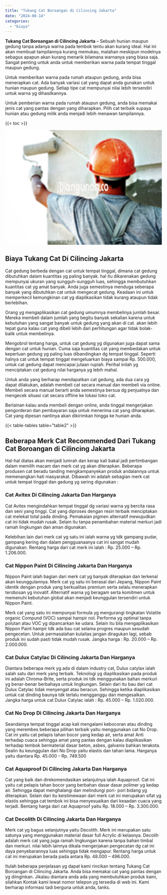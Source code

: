```yaml
---
title: "Tukang Cat Boroangan di Cilincing Jakarta"
date: "2024-08-14"
categories: 
  - "biaya"
---
```


**Tukang Cat Boroangan di Cilincing Jakarta** – Sebuah hunian maupun gedung tanpa adanya warna pada tembok tentu akan kurang ideal. Hal ini akan membuat tampilannya kurang memukau, malahan meskipun modelnya sebagus apapun akan kurang menarik bilamana warnanya yang biasa saja. Sangat penting untuk anda untuk memberikan warna pada tempat tinggal maupun gedung.

Untuk memberikan warna pada rumah ataupun gedung, anda bisa menerapkan cat. Ada banyak variasi cat yang dapat anda gunakan untuk hunian maupun gedung. Setiap tipe cat mempunyai nilai lebih tersendiri untuk warna yg dihasilkannya.

Untuk pemberian warna pada rumah ataupun gedung, anda bisa memakai jenis cat yang pantas dengan yang diharapkan. Pilih cat terbaik supaya hunian atau gedung milik anda menjadi lebih menawan tampilannya.

{{< toc >}}

![Tukang Cat Boroangan di Cilincing Jakarta](/images/jasa-cat-murah23.png)

## Biaya Tukang Cat Di Cilincing Jakarta

Cat gedung berbeda dengan cat untuk tempat tinggal, dimana cat gedung dibutuhkan dalam kuantitas yg paling banyak. hal itu dikarenakan gedung mempunyai ukuran yang sungguh-sungguh luas, sehingga membutuhkan kuantitas cat yg amat banyak. Anda juga semestinya menduga seberapa banyak yang dibutuhkan cat untuk mengecat gedung. Keadaan ini untuk memperkecil kemungkinan cat yg diaplikasikan tidak kurang ataupun tidak berlebihan.

Orang yg mengaplikasikan cat gedung umumnya membelinya jumlah besar. Mereka membeli dalam jumlah yang begitu banyak sekalian karena untuk kebutuhan yang sangat banyak untuk gedung yang akan di cat. akan lebih tepat guna kalau cat yang dibeli lebih dari perhitungan agar tidak bolak-balik untuk membelinya.

Mengobrol tentang harga, untuk cat gedung yg digunakan juga dapat sama dengan cat untuk hunian. Cuma saja kuantitas cat yang membedakan untuk keperluan gedung yg paling luas dibandingkan dg tempat tinggal. Seperti halnya cat untuk tempat tinggal mengeluarkan biaya sampai Rp. 500.000, untuk cat gedung dapat mencapai jutaan rupiah. Perihal inilah yg menciptakan cat gedung nilai harganya yg lebih mahal.

Untuk anda yang berharap mendapatkan cat gedung, ada dua cara yg dapat dilakukan, adalah membeli cat secara manual dan membeli via online. Membeli secara manual berarti anda semestinya bersua dg penjualnya dan mengecek situasi cat secara offline ke lokasi toko cat.

Berlainan kalau anda membeli dengan online, anda tinggal mengerjakan pengorderan dan pembayaran saja untuk menerima cat yang diharapkan. Cat yang dipesan nantinya akan dikirimkan hingga ke hunian anda.

{{< table-tables table="table2" >}}

## Beberapa Merk Cat Recommended Dari Tukang Cat Boroangan di Cilincing Jakarta

Hal-hal diatas akan menjadi lumrah dan kerap kali bakal jadi pertimbangan dalam memilih macam dan merk cat yg akan diterapkan. Beberapa produsen cat beradu tanding mengkampanyekan produk andalannya untuk memenangkan hati masyarakat. Dibawah ini adalah sebagian merk cat untuk tempat tinggal dan gedung yg sering digunakan :

### Cat Avitex Di Cilincing Jakarta Dan Harganya

Cat Avitex mengindahkan tempat tinggal dg variasi warna yg bercita rasa dan seni yang tinggi. Cat yang diproses dengan resin terbaik menciptakan cat melekat total pada dinding. Pemakaian pigmen alternatif mewujudkan cat ini tidak mudah rusak. Selain itu tanpa penambahan material merkuri jadi ramah lingkungan dan aman digunakan.

Kelebihan lain dari merk cat yg satu ini ialah warna yg tdk gampang pudar, gampang kering dan dalam pengguanaanya cat ini sangat mudah digunakan. Rentang harga dari cat merk ini ialah : Rp. 25.000 – Rp. 1.206.000.

### Cat Nippon Paint Di Cilincing Jakarta Dan Harganya

Nippon Paint ialah bagian dari merk cat yg banyak diterapkan dan terkenal akan keunggulannya. Merk cat yg satu ini berasal dari Jepang, Nippon Paint identik dengan produk yang berkualitas premium serta selalu menerapkan terobosan yg inovatif. Alternatif warna yg beragam serta komitmen untuk memenuhi kebutuhan global akan menjadi keunggulan tersendiri untuk Nippon Paint.

Merk cat yang satu ini mempunyai formula yg mengurangi tingkatan Volatile organic Compund (VOC) sampai hampir nol. Performa yg optimal tanpa polutan atau VOC yg dipancarkan ke udara. Selain itu bila mengaplikasikan Nippon Paint hampir tdk ada bau cat selama progres maupun sesudah pengecetan. Untuk permasalahan kulaitas jangan diragukan lagi, sebab produk ini sudah pasti tidak mudah rusak. Jangka harga : Rp. 20.000 – Rp. 2.000.000.

### Cat Dulux Catylac Di Cilincing Jakarta Dan Harganya

Diantara beberapa merk yg ada di dalam industry cat, Dulux catylax ialah salah satu dari merk yang terbaik. Teknologi yg diaplikasikan pada produk ini adalah Chroma-Brite, serta produk ini tdk menggunakan bahan merkuri yg benar-benar berbahaya untuk lingkungan. Selain dari itu bau dari cat Dulux Catylac tidak menyengat atau beracun. Sehingga ketika diaplikasikan untuk cat dinding baunya tdk terlalu mengganggu dan mengesalkan. Jangka harga untuk cat Dulux Catylac ialah : Rp. 45.000 – Rp. 1.020.000.

### Cat No Drop Di Cilincing Jakarta Dan Harganya

Seandainya tempat tinggal acap kali mengalami kebocoran atau dinding yang merembes beberapa pilihan terbaik yaitu menggunakan cat No Drop. Cat ini yaitu cat pelapis tahan bocor yang kedap air, serta amat Anti terhadap cuaca sehingga amat yang pantas dengan kalau diaplikasikan terhadap tembok bermaterial dasar beton, asbes, galvanis bahkan terakota. Sealin itu keunggulan dari No Drop yaitu elastis dan tahan lama. Harganya yaitu diantara Rp. 45.000 – Rp. 749.500

### Cat Aquaproof Di Cilincing Jakarta Dan Harganya

Cat yang baik dan direkomendasikan selanjutnya ialah Aquaproof. Cat ini yaitu cat pelapis tahan bocor yang berbahan dasar dasar polimer yg kedap air. Sehingga dapat menghalangi dan melindungi pori- pori bidang yg diterapkan. Selain dari itu keistimewaan dari merk cat ini merupakan sifat yg elastis sehingga cat tembok ini bisa menyesuaikan dari keaadan cuaca yang terjadi. Bentang harga dari cat Aquaproof yaitu Rp. 18.000 – Rp. 3.300.000.

### Cat Decolith Di Cilincing Jakarta Dan Harganya

Merk cat yg bagus selanjutnya yaitu Decolith. Merk ini merupakan satu satunya yang menggunakan material dasar full Acrylic di kelasnya. Decolih adalah merk cat yang juga ramah lingkungan karena tanpa bahan timbal dan merkuri. nilai lebih lainnya dikala mengerjakan pengecatan dg cat ini daya penyebarannya luas sehingga tidak mengapur. Rentang harga untuk cat ini merupakan berada pada antara Rp. 48.000 – 496.000.

Itulah beberapa penjelasan yg dapat kami rincikan tentang Tukang Cat Boroangan di Cilincing Jakarta. Anda bisa memakai cat yang pantas dengan yg diinginkan. Jikalau diantara anda ada yang membutuhkan produk kami, silahkan Kontak kami lewat nomor telepon yg tersedia di web ini. Kami berharap informasi tadi berguna untuk anda, tanks.
